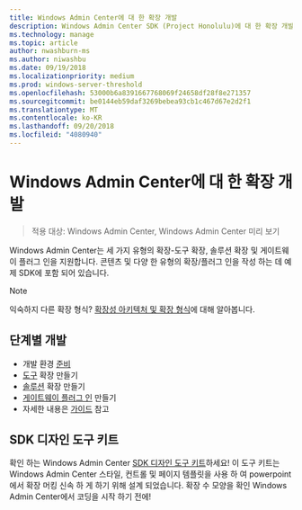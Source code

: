 ```yaml
---
title: Windows Admin Center에 대 한 확장 개발
description: Windows Admin Center SDK (Project Honolulu)에 대 한 확장 개발
ms.technology: manage
ms.topic: article
author: nwashburn-ms
ms.author: niwashbu
ms.date: 09/19/2018
ms.localizationpriority: medium
ms.prod: windows-server-threshold
ms.openlocfilehash: 53000b6a8391667768069f24658df28f8e271357
ms.sourcegitcommit: be0144eb59daf3269bebea93cb1c467d67e2d2f1
ms.translationtype: MT
ms.contentlocale: ko-KR
ms.lasthandoff: 09/20/2018
ms.locfileid: "4080940"
---
```

# Windows Admin Center에 대 한 확장 개발

>적용 대상: Windows Admin Center, Windows Admin Center 미리 보기

Windows Admin Center는 세 가지 유형의 확장-도구 확장, 솔루션 확장 및 게이트웨이 플러그 인을 지원합니다. 콘텐츠 및 다양 한 유형의 확장/플러그 인을 작성 하는 데 예제 SDK에 포함 되어 있습니다.

> [!NOTE]
> 익숙하지 다른 확장 형식? [확장성 아키텍처 및 확장 형식](understand-extensions.md)에 대해 알아봅니다.

## 단계별 개발

- 개발 환경 [준비](prepare-development-environment.md)
- [도구](develop-tool.md) 확장 만들기
- [솔루션](develop-solution.md) 확장 만들기
- [게이트웨이 플러그 인](develop-gateway-plugin.md) 만들기
- 자세한 내용은 [가이드](guides.md) 참고

## SDK 디자인 도구 키트

확인 하는 Windows Admin Center [SDK 디자인 도구 키트](https://github.com/Microsoft/windows-admin-center-sdk/blob/master/WindowsAdminCenterDesignToolkit.zip)하세요! 이 도구 키트는 Windows Admin Center 스타일, 컨트롤 및 페이지 템플릿을 사용 하 여 powerpoint에서 확장 머킹 신속 하 게 하기 위해 설계 되었습니다. 확장 수 모양을 확인 Windows Admin Center에서 코딩을 시작 하기 전에!
